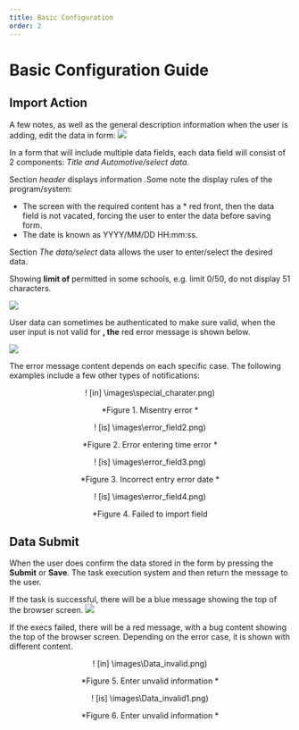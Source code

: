 ```yaml
---
title: Basic Configuration
order: 2
---
```


# Basic Configuration Guide
## Import Action
A few notes, as well as the general description information when the user is adding, edit the data in form: ![](..\images\Field.png)

In a form that will include multiple data fields, each data field will consist of 2 components: *Title and Automotive/select data*.

Section *header* displays information .Some note the display rules of the program/system:

- The screen with the required content has a * red front, then the data field is not vacated, forcing the user to enter the data before saving form.
- The date is known as YYYY/MM/DD HH:mm:ss.

Section *The data/select* data allows the user to enter/select the desired data.

Showing **limit of** permitted in some schools, e.g. limit 0/50, do not display 51 characters.

 ![](..\images\Limit_field.png)

User data can sometimes be authenticated to make sure valid, when the user input is not valid for **, the** red error message is shown below.

![](..\images\error_field1.png)

The error message content depends on each specific case. The following examples include a few other types of notifications:
<center>

! [in] \images\special_charater.png)

*Figure 1. Misentry error * 

! [is] \images\error_field2.png)

*Figure 2. Error entering time error * 

! [is] \images\error_field3.png)

*Figure 3. Incorrect entry error date * 

! [is] \images\error_field4.png)

*Figure 4. Failed to import field 

</center>

## Data Submit
When the user does confirm the data stored in the form by pressing the **Submit** or **Save**. The task execution system and then return the message to the user.

If the task is successful, there will be a blue message showing the top of the browser screen. ![](..\images\Notice_success_delete_channel.png)

If the execs failed, there will be a red message, with a bug content showing the top of the browser screen. Depending on the error case, it is shown with different content.
<center>

! [in] \images\Data_invalid.png)

*Figure 5. Enter unvalid information * 

! [is] \images\Data_invalid1.png)

*Figure 6. Enter unvalid information * 
</center>